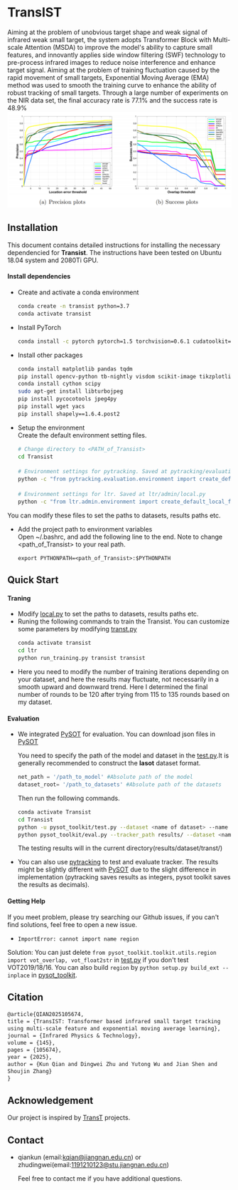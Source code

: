 # TransIST
Aiming at the problem of unobvious target shape and weak signal of infrared weak small target, the system adopts Transformer Block with Multi-scale Attention (MSDA) to improve the model's ability to capture small features, and innovantly applies side window filtering (SWF) technology to pre-process infrared images to reduce noise interference and enhance target signal. Aiming at the problem of training fluctuation caused by the rapid movement of small targets, Exponential Moving Average (EMA) method was used to smooth the training curve to enhance the ability of robust tracking of small targets. Through a large number of experiments on the NIR data set, the final accuracy rate is 77.1% and the success rate is 48.9%
![pic1](./pic/pic1.png)

## Installation
This document contains detailed instructions for installing the necessary dependencied for **Transist**. The instructions 
have been tested on Ubuntu 18.04 system and 2080Ti GPU.

#### Install dependencies
* Create and activate a conda environment 
    ```bash
    conda create -n transist python=3.7
    conda activate transist
    ```  
* Install PyTorch
    ```bash
    conda install -c pytorch pytorch=1.5 torchvision=0.6.1 cudatoolkit=10.2
    ```  

* Install other packages
    ```bash
    conda install matplotlib pandas tqdm
    pip install opencv-python tb-nightly visdom scikit-image tikzplotlib gdown
    conda install cython scipy
    sudo apt-get install libturbojpeg
    pip install pycocotools jpeg4py
    pip install wget yacs
    pip install shapely==1.6.4.post2
    ```  
* Setup the environment                                                                                                 
Create the default environment setting files.


    ```bash
    # Change directory to <PATH_of_Transist>
    cd Transist
    
    # Environment settings for pytracking. Saved at pytracking/evaluation/local.py
    python -c "from pytracking.evaluation.environment import create_default_local_file; create_default_local_file()"
    
    # Environment settings for ltr. Saved at ltr/admin/local.py
    python -c "from ltr.admin.environment import create_default_local_file; create_default_local_file()"
    ```
You can modify these files to set the paths to datasets, results paths etc.
* Add the project path to environment variables  
Open ~/.bashrc, and add the following line to the end. Note to change <path_of_Transist> to your real path.
    ```
    export PYTHONPATH=<path_of_Transist>:$PYTHONPATH
    ```


## Quick Start
#### Traning
* Modify [local.py](ltr/admin/local.py) to set the paths to datasets, results paths etc.
* Runing the following commands to train the Transist. You can customize some parameters by modifying [transt.py](ltr/train_settings/transt/transt.py)
    ```bash
    conda activate transist
    cd ltr
    python run_training.py transist transist
    ```  
* Here you need to modify the number of training iterations depending on your dataset, and here the results may fluctuate, not necessarily in a smooth upward and downward trend. Here I determined the final number of rounds to be 120 after trying from 115 to 135 rounds based on my dataset.
#### Evaluation

* We integrated [PySOT](https://github.com/STVIR/pysot) for evaluation. You can download json files in [PySOT](https://github.com/STVIR/pysot) 
    
    You need to specify the path of the model and dataset in the [test.py](pysot_toolkit/test.py).It is generally recommended to construct the **lasot** dataset format.
    ```python
    net_path = '/path_to_model' #Absolute path of the model
    dataset_root= '/path_to_datasets' #Absolute path of the datasets
    ```  
    Then run the following commands.
    ```bash
    conda activate Transist
    cd Transist
    python -u pysot_toolkit/test.py --dataset <name of dataset> --name 'transist' #test tracker #test tracker
    python pysot_toolkit/eval.py --tracker_path results/ --dataset <name of dataset> --num 1 --tracker_prefix 'transist' #eval tracker
    ```  
    The testing results will in the current directory(results/dataset/transt/)
    
* You can also use [pytracking](pytracking) to test and evaluate tracker. 
The results might be slightly different with [PySOT](https://github.com/STVIR/pysot) due to the slight difference in implementation (pytracking saves results as integers, pysot toolkit saves the results as decimals).

#### Getting Help
If you meet problem, please try searching our Github issues, if you can't find solutions, feel free to open a new issue.
* `ImportError: cannot import name region`

Solution: You can just delete `from pysot_toolkit.toolkit.utils.region import vot_overlap, vot_float2str` in [test.py](pysot_toolkit/test.py) if you don't test VOT2019/18/16.
You can also build `region` by `python setup.py build_ext --inplace` in [pysot_toolkit](pysot_toolkit).

## Citation

```
@article{QIAN2025105674,
title = {TransIST: Transformer based infrared small target tracking using multi-scale feature and exponential moving average learning},
journal = {Infrared Physics & Technology},
volume = {145},
pages = {105674},
year = {2025},
author = {Kun Qian and Dingwei Zhu and Yutong Wu and Jian Shen and Shoujin Zhang}
}
```  

## Acknowledgement
Our  project is inspired by [TransT](https://github.com/chenxin-dlut/TransT) projects.
## Contact
* qiankun (email:kqian@jiangnan.edu.cn) or zhudingwei(email:1191210123@stu.jiangnan.edu.cn)

    Feel free to contact me if you have additional questions. 
